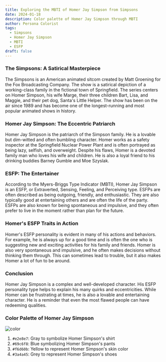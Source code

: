 ```yaml
---
title: Exploring the MBTI of Homer Jay Simpson from Simpsons
date: 2024-01-18
description: Color palette of Homer Jay Simpson through MBTI
author: Persona Colorist
tags:
  - Simpsons
  - Homer Jay Simpson
  - MBTI
  - ESFP
draft: false
---
```

### The Simpsons: A Satirical Masterpiece

The Simpsons is an American animated sitcom created by Matt Groening for the Fox Broadcasting Company. The show is a satirical depiction of a working-class family in the fictional town of Springfield. The series centers on Homer Simpson, his wife Marge, their three children Bart, Lisa, and Maggie, and their pet dog, Santa's Little Helper. The show has been on the air since 1989 and has become one of the longest-running and most popular animated shows in history.

### Homer Jay Simpson: The Eccentric Patriarch

Homer Jay Simpson is the patriarch of the Simpson family. He is a lovable but dim-witted and often bumbling character. Homer works as a safety inspector at the Springfield Nuclear Power Plant and is often portrayed as being lazy, selfish, and overweight. Despite his flaws, Homer is a devoted family man who loves his wife and children. He is also a loyal friend to his drinking buddies Barney Gumble and Moe Szyslak.

### ESFP: The Entertainer

According to the Myers-Briggs Type Indicator (MBTI), Homer Jay Simpson is an ESFP, or Extraverted, Sensing, Feeling, and Perceiving type. ESFPs are often described as being outgoing, friendly, and enthusiastic. They are also typically good at entertaining others and are often the life of the party. ESFPs are also known for being spontaneous and impulsive, and they often prefer to live in the moment rather than plan for the future.

### Homer's ESFP Traits in Action

Homer's ESFP personality is evident in many of his actions and behaviors. For example, he is always up for a good time and is often the one who is suggesting new and exciting activities for his family and friends. Homer is also very spontaneous and impulsive, and he often makes decisions without thinking them through. This can sometimes lead to trouble, but it also makes Homer a lot of fun to be around.

### Conclusion

Homer Jay Simpson is a complex and well-developed character. His ESFP personality type helps to explain his many quirks and eccentricities. While Homer can be frustrating at times, he is also a lovable and entertaining character. He is a reminder that even the most flawed people can have redeeming qualities.

### Color Palette of Homer Jay Simpson

![color](https://i.imgur.com/hpshdfr.png#center)

1. `#e2e8e7`: Gray to symbolize Homer Simpson's shirt
2. `#69c6f8`: Blue symbolizing Homer Simpson's pants
3. `#f6d60b`: Yellow to represent Homer Simpson's skin color
4. `#3a4a45`: Grey to represent Homer Simpson's shoes


